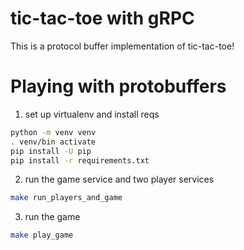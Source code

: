 # tic-tac-toe with gRPC

This is a protocol buffer implementation of tic-tac-toe!

# Playing with protobuffers

  1. set up virtualenv and install reqs
  ```bash
  python -m venv venv
  . venv/bin activate
  pip install -U pip
  pip install -r requirements.txt
  ```
  
  2. run the game service and two player services
  ```bash
  make run_players_and_game
  ```
  
  3. run the game
  ```bash
  make play_game
  ```

